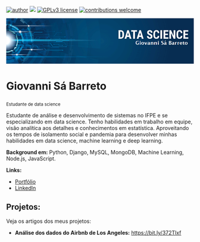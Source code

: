 [![author](https://img.shields.io/badge/author-Giovannisb-red.svg)](https://www.linkedin.com/in/giovanni-s%C3%A1-barreto/) [![](https://img.shields.io/badge/python-3.7+-blue.svg)](https://www.python.org/downloads/release/python-365/) [![GPLv3 license](https://img.shields.io/badge/License-GPLv3-blue.svg)](http://perso.crans.org/besson/LICENSE.html) [![contributions welcome](https://img.shields.io/badge/contributions-welcome-brightgreen.svg?style=flat)](https://github.com/Giovannisb/Portifolio_data_science/issues)

<p align="center">
  <img src="banner.png" >
</p>

# Giovanni Sá Barreto
<sub>Estudante de data science</sub>

Estudante de análise e desenvolvimento de sistemas no IFPE e se especializando em data science. Tenho habilidades em trabalho em equipe, visão analítica aos detalhes e conhecimentos em estatística. Aproveitando os tempos de isolamento social e pandemia para desenvolver minhas habilidades em data science, machine learning e deep learning.

**Background em:** Python, Django, MySQL, MongoDB, Machine Learning, Node.js, JavaScript. 

**Links:**
* [Portfólio](https://giovannisb.github.io/portifolio.html)
* [LinkedIn](https://www.linkedin.com/in/giovanni-s%C3%A1-barreto-7a0246b8/)

## Projetos:
Veja os artigos dos meus projetos:

* **Análise dos dados do Airbnb de Los Angeles:** https://bit.ly/372Tlxf
